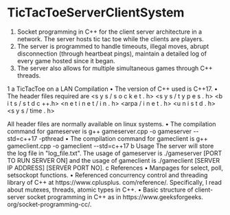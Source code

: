# TicTacToeServerClientSystem

1) Socket programming in C++ for the client server architecture in a network. The server hosts tic tac toe while the clients are players.
2) The server is programmed to handle timeouts, illegal moves, abrupt disconnection (through heartbeat pings), maintain a detailed log of every game hosted since it began.
3) The server also allows for multiple simultaneous games through C++ threads.

1
a
TicTacToe on a LAN
Compilation
• The version of C++ used is C++17.
• The header files required are
<s y s / s o c k e t . h>
<s y s / t y p e s . h>
<b i t s / s t d c ++.h>
<n e t i n e t / i n . h>
<arpa / i n e t . h>
<u n i s t d . h>
<s y s / time . h>
<p o l l . h>
All header files are normally available on linux systems.
• The compilation command for gameserver is
g++ gameserver.cpp -o gameserver --std=c++17 -pthread
• The compilation command for gameclient is
g++ gameclient.cpp -o gameclient --std=c++17
b
Usage
The server will store the log file in "log_file.txt". The usage of gameserver is ./gameserver [PORT
TO RUN SERVER ON] and the usage of gameclient is ./gameclient [SERVER IP ADDRESS]
[SERVER PORT NO].
c
References
• Manpages for select, poll, setsockopt functions.
• Referenced concurrency control and threading library of C++ at https://www.cplusplus.
com/reference/. Specifically, I read about mutexes, threads, atomic types in C++.
• Basic structure of client-server socket programming in C++ as in https://www.geeksforgeeks.
org/socket-programming-cc/.
